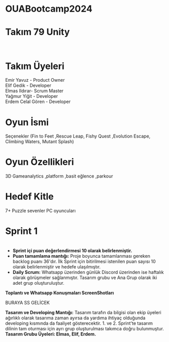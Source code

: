 # OUABootcamp2024
<h1>Takım 79 Unity<br></br></h1>
<h1>Takım Üyeleri</h1>
Emir Yavuz - Product Owner<br>
Elif Gedik - Developer<br>
Elmas Ildırar- Scrum Master<br>
Yağmur Yiğit - Developer<br>
Erdem Celal Gören - Developer<br>
<h1>Oyun İsmi</h1>
Seçenekler
(Fin to Feet ,Rescue Leap, Fishy Quest ,Evolution Escape, Climbing Waters, Mutant Splash)
<h1>Oyun Özellikleri</h1>
3D
Gameanalytics ,platform ,basit eğlence ,parkour
<h1>Hedef Kitle</h1>
7+
Puzzle sevenler
PC oyuncuları

<h1>Sprint 1</h1>
<ul>
<br><li><b>Sprint içi puan değerlendirmesi 10 olarak belirlenmiştir.</b><br></li>

<li><b>Puan tamamlama mantığı:</b> Proje boyunca tamamlanması gereken backlog puanı 36'dır. İlk Sprint için bitirilmesi istenilen puan sayısı 10 olarak belirlenmiştir ve hedefe ulaşılmıştır.<br></li>
<li><b>Daily Scrum:</b> Whatsapp üzerinden günlük Discord üzerinden ise haftalık olarak görüşmeler sağlanmıştır. Tasarım grubu ve Ana Grup olarak iki adet grup oluşturuluştur.<br></li>
</ul>

<b>Toplantı ve Whatsapp Konuşmaları ScreenShotları</b>

BURAYA SS GELİCEK


<b>Tasarım ve Developing Mantığı:</b> Tasarım tarafın da bilgisi olan ekip üyeleri ağırlıklı olarak tasarıma zaman ayırsa da yardıma ihtiyaç olduğunda  developing kısmında da faaliyet gösterecektir. 1. ve 2. Sprint'te tasarım dilinin tam oturması için ayrı grup oluşturulması takımca doğru bulunmuştur.<br>
<b>Tasarım Grubu Üyeleri: Elmas, Elif, Erdem.</b> 



